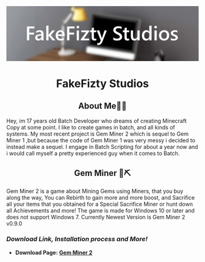 ![MasterHead](https://github.com/FakeFizty/source/blob/main/Banner.png?raw=true)
<h1 align="center">FakeFizty Studios</h1>
<h2 align="center">About Me👨‍💻</h2>
Hey, im 17 years old Batch Developer who dreams of creating Minecraft Copy at some point. I like to create games in batch, and all kinds of systems. My most recent project is Gem Miner 2 which is sequel to Gem Miner 1 ,but because the code of Gem Miner 1 was very messy i decided to instead make a sequel. I engage in Batch Scripting for about a year now and i would call myself a pretty experienced guy when it comes to Batch.
<h2 align="center">Gem Miner 💎⛏</h2>

Gem Miner 2 is a game about Mining Gems using Miners, that you buy along the way, You can Rebirth to gain more and more boost, and Sacrifice all your items that you obtained for a Special Sacrifice Miner or hunt down all Achievements and more! The game is made for Windows 10 or later and does not support Windows 7. Currently Newest Version is Gem Miner 2 v0.9.0
  
### _Download Link, Installation process and More!_
 - **Download Page:** **[Gem Miner 2](https://github.com/FakeFizty/Gem-Miner-2)**
